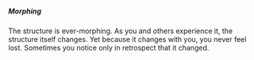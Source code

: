 ##### Morphing

The structure is ever-morphing. As you and others experience it, the structure itself changes. Yet because it changes with you, you never feel lost. Sometimes you notice only in retrospect that it changed.